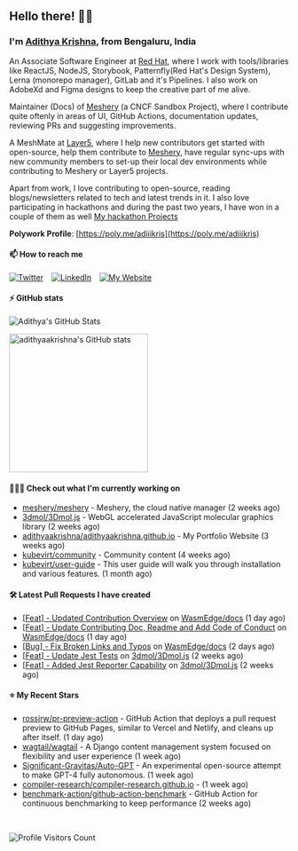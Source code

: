 ## Hello there! 👋🏻
  
### I'm [Adithya Krishna](https://adithyaakrishna.github.io/), from <b>Bengaluru, India</b></br>

An Associate Software Engineer at [Red Hat](https://www.redhat.com), where I work with tools/libraries like ReactJS, NodeJS, Storybook, Patternfly(Red Hat's Design System), Lerna (monorepo manager), GitLab and it's Pipelines. I also work on AdobeXd and Figma designs to keep the creative part of me alive.

Maintainer (Docs) of [Meshery](https://github.com/meshery) (a CNCF Sandbox Project), where I contribute quite oftenly in areas of UI, GitHub Actions, documentation updates, reviewing PRs and suggesting improvements.

A MeshMate at [Layer5](https://layer5.io), where I help new contributors get started with open-source, help them contribute to [Meshery](https://github.com/meshery), have regular sync-ups with new community members to set-up their local dev environments while contributing to Meshery or Layer5 projects.

Apart from work, I love contributing to open-source, reading blogs/newsletters related to tech and latest trends in it. I also love participating in hackathons and during the past two years, I have won in a couple of them as well [My hackathon Projects](http://bit.ly/adikris-hackathons)

**Polywork Profile**: [https://poly.me/adiiikris](https://poly.me/adiiikris)

#### 📫 How to reach me

[![Twitter](https://img.shields.io/badge/-@adii_kris-%231DA1F2?style=for-the-badge&logo=twitter&logoColor=ffffff)](https://twitter.com/adii_kris) &ensp;
[![LinkedIn](https://img.shields.io/badge/-Adithya%20Krishna-%230A67C3?style=for-the-badge&logo=linkedin&logoColor=ffffff)](https://www.linkedin.com/in/adiiikris/) &ensp;
[![My Website](https://img.shields.io/badge/-My%20Website-%230A67C3?style=for-the-badge)](https://adithyaakrishna.github.io/)


#### ⚡️ GitHub stats

![Adithya's GitHub Stats](https://github-readme-stats.vercel.app/api?username=adithyaakrishna&show_icons=true&hide_border=true&title_color=fff&icon_color=79ff97&text_color=9f9f9f&bg_color=151515)


<a href="https://quine.sh/profile/adithyaakrishna"><img src="https://stats.quine.sh/adithyaakrishna/github?simple=true" alt="adithyaakrishna's GitHub stats" width="250px"></a>

#### 🧑🏻‍💻 Check out what I'm currently working on

- [meshery/meshery](https://github.com/meshery/meshery) - Meshery, the cloud native manager (2 weeks ago)
- [3dmol/3Dmol.js](https://github.com/3dmol/3Dmol.js) - WebGL accelerated JavaScript molecular graphics library (2 weeks ago)
- [adithyaakrishna/adithyaakrishna.github.io](https://github.com/adithyaakrishna/adithyaakrishna.github.io) - My Portfolio Website (3 weeks ago)
- [kubevirt/community](https://github.com/kubevirt/community) - Community content (4 weeks ago)
- [kubevirt/user-guide](https://github.com/kubevirt/user-guide) - This user guide will walk you through installation and various features. (1 month ago)

#### 🛠 Latest Pull Requests I have created

- [[Feat] - Updated Contribution Overview](https://github.com/WasmEdge/docs/pull/19) on [WasmEdge/docs](https://github.com/WasmEdge/docs) (1 day ago)
- [[Feat] - Update Contributing Doc, Readme and Add Code of Conduct](https://github.com/WasmEdge/docs/pull/18) on [WasmEdge/docs](https://github.com/WasmEdge/docs) (1 day ago)
- [[Bug] - Fix Broken Links and Typos](https://github.com/WasmEdge/docs/pull/16) on [WasmEdge/docs](https://github.com/WasmEdge/docs) (2 days ago)
- [[Feat] - Update Jest Tests](https://github.com/3dmol/3Dmol.js/pull/670) on [3dmol/3Dmol.js](https://github.com/3dmol/3Dmol.js) (2 weeks ago)
- [[Feat] - Added Jest Reporter Capability](https://github.com/3dmol/3Dmol.js/pull/669) on [3dmol/3Dmol.js](https://github.com/3dmol/3Dmol.js) (2 weeks ago)

#### ⭐ My Recent Stars

- [rossjrw/pr-preview-action](https://github.com/rossjrw/pr-preview-action) - GitHub Action that deploys a pull request preview to GitHub Pages, similar to Vercel and Netlify, and cleans up after itself. (1 day ago)
- [wagtail/wagtail](https://github.com/wagtail/wagtail) - A Django content management system focused on flexibility and user experience (1 week ago)
- [Significant-Gravitas/Auto-GPT](https://github.com/Significant-Gravitas/Auto-GPT) - An experimental open-source attempt to make GPT-4 fully autonomous. (1 week ago)
- [compiler-research/compiler-research.github.io](https://github.com/compiler-research/compiler-research.github.io) -  (1 week ago)
- [benchmark-action/github-action-benchmark](https://github.com/benchmark-action/github-action-benchmark) - GitHub Action for continuous benchmarking to keep performance (2 weeks ago)

<br> 

![Profile Visitors Count](https://profile-counter.glitch.me/adithyaakrishna/count.svg)
